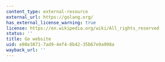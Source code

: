 ```yaml
---
content_type: external-resource
external_url: https://golang.org/
has_external_license_warning: true
license: https://en.wikipedia.org/wiki/All_rights_reserved
status: ''
title: Go website
uid: e08e3871-7ad9-4ef4-8b42-35b67e9a998a
wayback_url: ''
---
```


